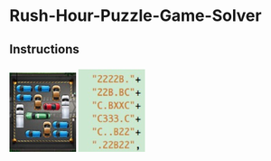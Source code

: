 # Rush-Hour-Puzzle-Game-Solver
##  Instructions
### ![](https://github.com/nickee1942/Rush-Hour-Puzzle-Game-Solver/blob/master/Image/map.png)  ![](https://github.com/nickee1942/Rush-Hour-Puzzle-Game-Solver/blob/master/Image/string.jpg)
